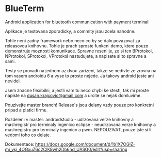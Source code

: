 # BlueTerm
Android application for bluetooth communication with payment terminal

Aplikace je testovana zporadicky, a commity jsou zcela nahodne.

Tohle neni zadny framework nebo neco co by se dalo povazovat za releasovou knihovnu. Tohle je prach sproste funkcni demo,
ktere pouze demonstruje moznosti komunikace. Spravne reseni je, ze si ten BProtokol, NProtokol, SProtokol, VProtokol nastudujete,
a napisete si to spravne a sami.

Testy se provadi na jednom az dvou zarizeni, takze se nedivte ze zrovna na tom vasem androidu 6 a vyse to proste nejede. Ja takovy android jeste ani nevidel.

Jsem znacne flexibilni, a jestli vam tu neco chybi ke stesti, tak mi proste napiste na dusan.krajcovic@gmail.com a urcite se nejak domluvime.

Pouzivejte master branch! Release's jsou delany vzdy pouze pro konkretni pripad a platici firmu.

Rozdeleni v master:
	androidstudio - udrzovana verze knihovny a mashregistr pro terminaly ingenico
	eclipse - neudrzovana verze knihovny a mashregistru pro terminaly ingenico a pwm. NEPOUZIVAT, pouze jste si li vedomi toho co delate.

Dokumentace:
	https://docs.google.com/document/d/1b1X7OGIZ-mi_vsj_4OGxuZ6c2ClK9wh2Db6hd_UASG0/edit?usp=sharing
